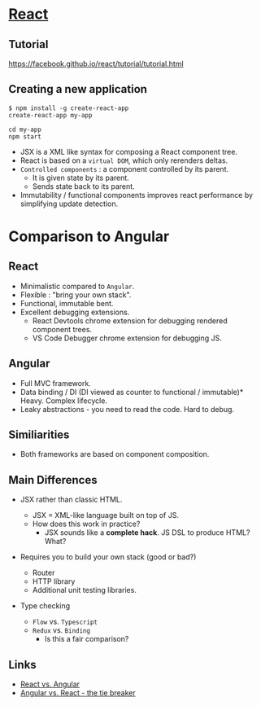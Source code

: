 # [React](https://facebook.github.io/react/)

## Tutorial

https://facebook.github.io/react/tutorial/tutorial.html

## Creating a new application

```
$ npm install -g create-react-app
create-react-app my-app

cd my-app
npm start
```

* JSX is a XML like syntax for composing a React component tree.
* React is based on a `virtual DOM`, which only rerenders deltas.
* `Controlled components` : a component controlled by its parent.
    * It is given state by its parent.
    * Sends state back to its parent.
* Immutability / functional components improves react performance by simplifying update detection.


# Comparison to Angular

## React

* Minimalistic compared to `Angular`.
* Flexible : "bring your own stack".
* Functional, immutable bent.
* Excellent debugging extensions.
    * React Devtools chrome extension for debugging rendered component trees.
    * VS Code Debugger chrome extension for debugging JS.

## Angular

* Full MVC framework.
* Data binding / DI (DI viewed as counter to functional / immutable)* Heavy. Complex lifecycle.
* Leaky abstractions - you need to read the code. Hard to debug.

## Similiarities

* Both frameworks are based on component composition.


## Main Differences

* JSX rather than classic HTML.
    * JSX = XML-like language built on top of JS.
    * How does this work in practice?
        * JSX sounds like a **complete hack**. JS DSL to produce HTML? What?

* Requires you to build your own stack (good or bad?)
    * Router
    * HTTP library
    * Additional unit testing libraries.

* Type checking
    * `Flow` vs. `Typescript`
    * `Redux` vs. `Binding`
        * Is this a fair comparison?


## Links

* [React vs. Angular](https://www.sitepoint.com/react-vs-angular/)
* [Angular vs. React - the tie breaker](https://www.airpair.com/angularjs/posts/angular-vs-react-the-tie-breaker)

